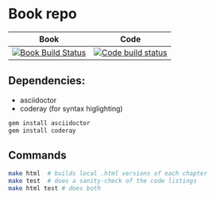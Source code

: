 # Book repo

| Book | Code |
| ---- | ---- |
| [![Book Build Status](https://travis-ci.org/python-leap/book.svg?branch=master)](https://travis-ci.org/python-leap/book) | [![Code build status](https://travis-ci.org/python-leap/code.svg?branch=master)](https://travis-ci.org/python-leap/code) |



## Dependencies:

* asciidoctor
* coderay (for syntax higlighting)

```sh
gem install asciidoctor
gem install coderay
```


## Commands

```sh
make html  # builds local .html versions of each chapter
make test  # does a sanity-check of the code listings
make html test # does both
```

